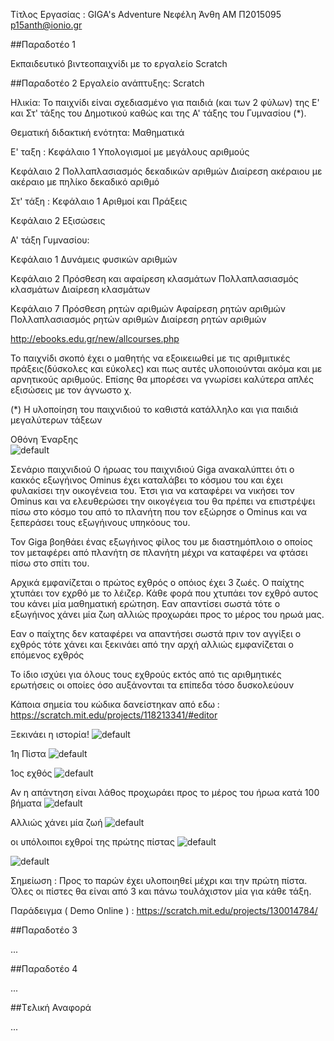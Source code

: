 Τίτλος Εργασίας : GIGA's Adventure
Νεφέλη Άνθη 
ΑΜ Π2015095
p15anth@ionio.gr

##Παραδοτέο 1

Εκπαιδευτικό βιντεοπαιχνίδι με το εργαλείο Scratch

##Παραδοτέο 2
Εργαλείο ανάπτυξης: Scratch

Ηλικία: Το παιχνίδι είναι σχεδιασμένο για παιδιά (και των 2 φύλων) της Ε' και Στ' τάξης του Δημοτικού καθώς και της Α' τάξης του Γυμνασίου (*).

Θεματική διδακτική ενότητα: Μαθηματικά

Ε' ταξη : 
Κεφάλαιο 1
Υπολογισμοί με μεγάλους αριθμούς

Κεφάλαιο 2 
Πολλαπλασιασμός δεκαδικών αριθμών
Διαίρεση ακέραιου με ακέραιο με πηλίκο δεκαδικό αριθμό

Στ' τάξη :
Κεφάλαιο 1 
Αριθμοί και Πράξεις 

Κεφάλαιο 2
Εξισώσεις 

Α' τάξη Γυμνασίου:

Κεφάλαιο 1
Δυνάμεις φυσικών αριθμών

Κεφάλαιο 2
Πρόσθεση και αφαίρεση κλασμάτων
Πολλαπλασιασμός κλασμάτων
Διαίρεση κλασμάτων

Κεφάλαιο 7 
Πρόσθεση ρητών αριθμών
Αφαίρεση ρητών αριθμών
Πολλαπλασιασμός ρητών αριθμών
Διαίρεση ρητών αριθμών

http://ebooks.edu.gr/new/allcourses.php

Το παιχνίδι σκοπό έχει ο μαθητής να εξοικειωθεί με τις αριθμιτικές πράξεις(δύσκολες και εύκολες) και πως αυτές υλοποιούνται ακόμα και
με αρνητικούς αριθμούς. Επίσης θα μπορέσει να γνωρίσει καλύτερα απλές εξισώσεις με τον άγνωστο χ.

(*) Η υλοποίηση του παιχνιδιού το καθιστά κατάλληλο και για παιδιά μεγαλύτερων τάξεων

Οθόνη Έναρξης  
![default](https://cloud.githubusercontent.com/assets/22680280/20117924/4e3a82ce-a60b-11e6-96b8-ed83852ffef9.png)


Σενάριο παιχνιδιού
Ο ήρωας του παιχνιδιού Giga ανακαλύπτει ότι ο κακκός εξωγήινος Ominus έχει καταλάβει το κόσμου του και έχει φυλακίσει 
την οικογένεια του. Έτσι για να καταφέρει να νικήσει τον Ominus και να ελευθερώσει την οικογέγεια του θα πρέπει να επιστρέψει
πίσω στο κόσμο του από το πλανήτη που τον εξώρησε ο Ominus και να ξεπεράσει τους εξωγήινους υπηκόους του.

Τον Giga βοηθάει ένας εξωγήινος φίλος του με διαστημόπλοιo ο οποίος τον μεταφέρει από πλανήτη σε πλανήτη μέχρι
να καταφέρει να φτάσει πίσω στο σπίτι του.

Αρχικά εμφανίζεται ο πρώτος εχθρός ο οπόιος έχει 3 ζωές. Ο παίχτης χτυπάει τον εχρθό με το λέιζερ. Κάθε φορά που χτυπάει τον εχθρό αυτος 
του κάνει μία μαθηματική ερώτηση. Εαν απαντίσει σωστά τότε ο εξωγήινος χάνει μία ζωη αλλιώς προχωράει προς το μέρος του ηρωά μας.

Εαν ο παίχτης δεν καταφέρει να απαντήσει σωστά πριν τον αγγίξει ο εχθρός τότε χάνει και ξεκινάει από την αρχή αλλιώς 
εμφανίζεται ο επόμενος εχθρός

Το ίδιο ισχύει για όλους τους εχθρούς εκτός από τις αριθμητικές ερωτήσεις οι οποίες όσο αυξάνονται τα επίπεδα τόσο δυσκολεύουν

Κάποια σημεία του κώδικα δανείστηκαν από εδω : https://scratch.mit.edu/projects/118213341/#editor


Ξεκινάει η ιστορία!
![default](https://cloud.githubusercontent.com/assets/22680280/20118271/85e4a49c-a60c-11e6-884b-26adeb91aa2f.png)

1η Πίστα 
![default](https://cloud.githubusercontent.com/assets/22680280/20118487/535683d2-a60d-11e6-8e2b-ad7bdda213e9.png)


1ος εχθός 
![default](https://cloud.githubusercontent.com/assets/22680280/20118663/04808afe-a60e-11e6-8933-2254d40f5329.png)

Αν η απάντηση είναι λάθος προχωράει προς το μέρος του ήρωα κατά 100 βήματα 
![default](https://cloud.githubusercontent.com/assets/22680280/20118749/645af95a-a60e-11e6-8d4f-9b1455c9d242.png)


Αλλιώς χάνει μία ζωή 
![default](https://cloud.githubusercontent.com/assets/22680280/20119295/a583e4a8-a610-11e6-85cc-08dfd554319d.png)


οι υπόλοιποι εχθροί της πρώτης πίστας 
![default](https://cloud.githubusercontent.com/assets/22680280/20119443/3f3f79d6-a611-11e6-8378-6cd1f59bb6f3.png)

![default](https://cloud.githubusercontent.com/assets/22680280/20119552/9b291b1c-a611-11e6-8658-24dbbd0042fd.png)



Σημείωση : Προς το παρών έχει υλοποιηθεί μέχρι και την πρώτη πίστα. Όλες οι πίστες θα είναι από 3 και πάνω τουλάχιστον 
μία για κάθε τάξη.

Παράδειγμα ( Demo Online ) : https://scratch.mit.edu/projects/130014784/


##Παραδοτέο 3

...

##Παραδοτέο 4

...

##Tελική Αναφορά

...
